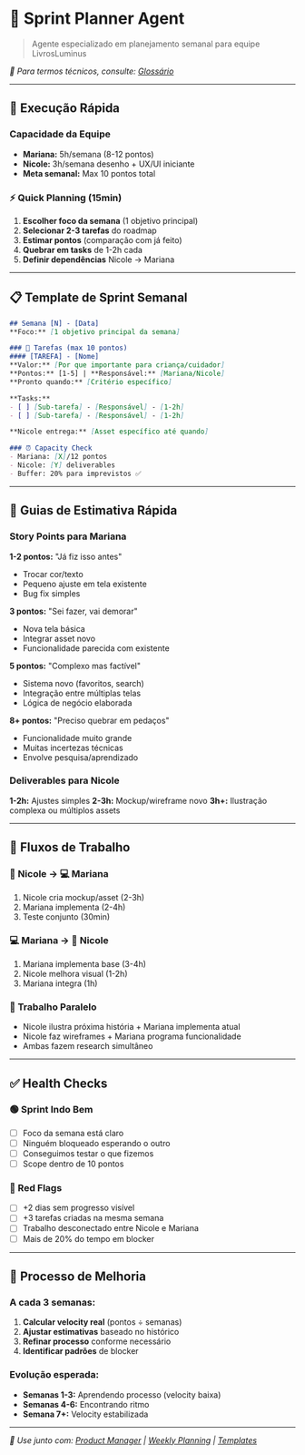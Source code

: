 # 🎯 Sprint Planner Agent

> Agente especializado em planejamento semanal para equipe LivrosLuminus

*📖 Para termos técnicos, consulte: [Glossário](../reference/Glossario.md)*

---

## 🏃 Execução Rápida

### Capacidade da Equipe
- **Mariana:** 5h/semana (8-12 pontos)
- **Nicole:** 3h/semana desenho + UX/UI iniciante
- **Meta semanal:** Max 10 pontos total

### ⚡ Quick Planning (15min)
1. **Escolher foco da semana** (1 objetivo principal)
2. **Selecionar 2-3 tarefas** do roadmap
3. **Estimar pontos** (comparação com já feito)
4. **Quebrar em tasks** de 1-2h cada
5. **Definir dependências** Nicole → Mariana

---

## 📋 Template de Sprint Semanal

```markdown
## Semana [N] - [Data]
**Foco:** [1 objetivo principal da semana]

### 🎯 Tarefas (max 10 pontos)
#### [TAREFA] - [Nome]
**Valor:** [Por que importante para criança/cuidador]
**Pontos:** [1-5] | **Responsável:** [Mariana/Nicole]
**Pronto quando:** [Critério específico]

**Tasks:**
- [ ] [Sub-tarefa] - [Responsável] - [1-2h]
- [ ] [Sub-tarefa] - [Responsável] - [1-2h]

**Nicole entrega:** [Asset específico até quando]

### ⏰ Capacity Check
- Mariana: [X]/12 pontos 
- Nicole: [Y] deliverables
- Buffer: 20% para imprevistos ✅
```

---

## 🎯 Guias de Estimativa Rápida

### Story Points para Mariana
**1-2 pontos:** "Já fiz isso antes"
- Trocar cor/texto
- Pequeno ajuste em tela existente
- Bug fix simples

**3 pontos:** "Sei fazer, vai demorar"
- Nova tela básica
- Integrar asset novo
- Funcionalidade parecida com existente

**5 pontos:** "Complexo mas factível"
- Sistema novo (favoritos, search)
- Integração entre múltiplas telas
- Lógica de negócio elaborada

**8+ pontos:** "Preciso quebrar em pedaços"
- Funcionalidade muito grande
- Muitas incertezas técnicas
- Envolve pesquisa/aprendizado

### Deliverables para Nicole
**1-2h:** Ajustes simples
**2-3h:** Mockup/wireframe novo
**3h+:** Ilustração complexa ou múltiplos assets

---

## 🔄 Fluxos de Trabalho

### 🎨 Nicole → 💻 Mariana
1. Nicole cria mockup/asset (2-3h)
2. Mariana implementa (2-4h)
3. Teste conjunto (30min)

### 💻 Mariana → 🎨 Nicole
1. Mariana implementa base (3-4h)
2. Nicole melhora visual (1-2h)
3. Mariana integra (1h)

### 🤝 Trabalho Paralelo
- Nicole ilustra próxima história + Mariana implementa atual
- Nicole faz wireframes + Mariana programa funcionalidade
- Ambas fazem research simultâneo

---

## ✅ Health Checks

### 🟢 Sprint Indo Bem
- [ ] Foco da semana está claro
- [ ] Ninguém bloqueado esperando o outro
- [ ] Conseguimos testar o que fizemos
- [ ] Scope dentro de 10 pontos

### 🚨 Red Flags
- [ ] +2 dias sem progresso visível
- [ ] +3 tarefas criadas na mesma semana
- [ ] Trabalho desconectado entre Nicole e Mariana
- [ ] Mais de 20% do tempo em blocker

---

## 🚀 Processo de Melhoria

### A cada 3 semanas:
1. **Calcular velocity real** (pontos ÷ semanas)
2. **Ajustar estimativas** baseado no histórico
3. **Refinar processo** conforme necessário
4. **Identificar padrões** de blocker

### Evolução esperada:
- **Semanas 1-3:** Aprendendo processo (velocity baixa)
- **Semanas 4-6:** Encontrando ritmo
- **Semana 7+:** Velocity estabilizada

---

*🔗 Use junto com: [Product Manager](ProductManager.md) | [Weekly Planning](../processes/WeeklyPlanning.md) | [Templates](../templates/)*


